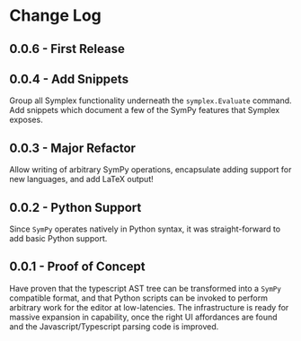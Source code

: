 # Change Log

## 0.0.6 - First Release


## 0.0.4 - Add Snippets

Group all Symplex functionality underneath the `symplex.Evaluate` command.  Add snippets which document a few of the SymPy features that Symplex exposes. 


## 0.0.3 - Major Refactor

Allow writing of arbitrary SymPy operations, encapsulate adding support for new languages, and add LaTeX output!


## 0.0.2 - Python Support

Since `SymPy` operates natively in Python syntax, it was straight-forward to add basic Python support.


## 0.0.1 - Proof of Concept

Have proven that the typescript AST tree can be transformed into a `SymPy` compatible format, and that Python scripts can be invoked to perform arbitrary work for the editor at low-latencies.  The infrastructure is ready for massive expansion in capability, once the right UI affordances are found and the Javascript/Typescript parsing code is improved.
